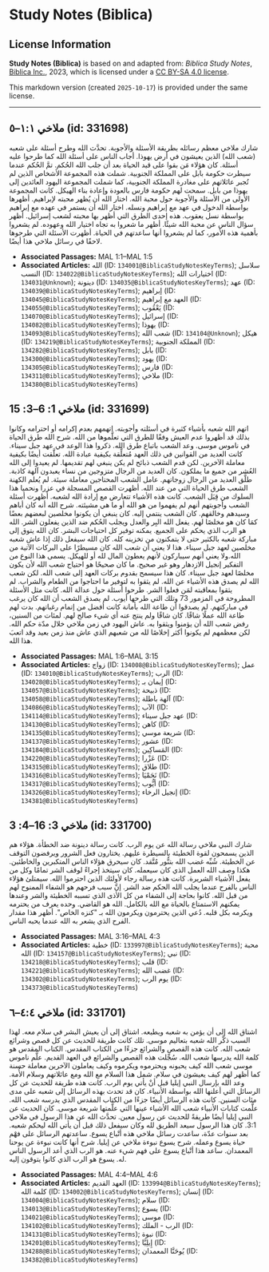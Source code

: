 # Study Notes (Biblica)

## License Information

**Study Notes (Biblica)** is based on and adapted from: _Biblica Study Notes_, [Biblica Inc.](https://www.biblica.com/), 2023, which is licensed under a [CC BY-SA 4.0 license](https://creativecommons.org/licenses/by-sa/4.0/legalcode.en).

This markdown version (created `2025-10-17`) is provided under the same license.



--------------------------------

## ملاخي ١:١–٥ (id: 331698)

شارك ملاخي معظم رسائله بطريقة الأسئلة والأجوبة. تحدَّث الله وطرح أسئلة على شعبه (شعب الله) الذين يعيشون في أرض يهوذا. أجاب الناس على أسئلة الله كما طرحوا عليه أسئلة. كان هؤلاء مَن بقوا على قيد الحياة بعد أن جلب الله الحُكم. تمَّ الحُكم عندما سيطرت حكومة بابل على المملكة الجنوبية. شملت هذه المجموعة الأشخاص الذين لم تُجبر عائلاتهم على مغادرة المملكة الجنوبية، كما شملت المجموعة اليهود العائدين إلى يهوذا من بابل. سمحت لهم حكومة فارس بالعودة وإعادة بناء الهيكل. كانت المجموعة الأولى من الأسئلة والأجوبة حول محبة الله. اختار الله أن يُظهر محبته لإبراهيم. أظهرها بواسطة الدخول في عهد مع إبراهيم ونسله. اختار الله أن يستمر في عهده مع إبراهيم بواسطة نسل يعقوب. هذه إحدى الطرق التي أظهر بها محبته لشعب إسرائيل. أظهر سؤال الناس عن محبة الله شيئًا. أظهر ما شعروا به تجاه اختيار الله وعهوده. لم يشعروا بأهمية هذه الأمور، كما لم يشعروا أنها ساعدتهم في الحياة. أظهرت الأسئلة التي طرحوها لاحقًا في رسائل ملاخي هذا أيضًا.

* **Associated Passages:** MAL 1:1–MAL 1:5
* **Associated Articles:** الله (ID: `134001@BiblicaStudyNotesKeyTerms`); سلاسل النسب (ID: `134022@BiblicaStudyNotesKeyTerms`); اختيارات الله (ID: `134031@Unknown`); دينونة (ID: `134035@BiblicaStudyNotesKeyTerms`); عهد (ID: `134039@BiblicaStudyNotesKeyTerms`); إبراهيم (ID: `134045@BiblicaStudyNotesKeyTerms`); العهد مع إبراهيم (ID: `134055@BiblicaStudyNotesKeyTerms`); يَعْقُوب (ID: `134070@BiblicaStudyNotesKeyTerms`); إسرائيل (ID: `134082@BiblicaStudyNotesKeyTerms`); يهوذا (ID: `134093@BiblicaStudyNotesKeyTerms`); شعب الله (ID: `134104@Unknown`); هيكل (ID: `134219@BiblicaStudyNotesKeyTerms`); المملكة الجنوبية (ID: `134282@BiblicaStudyNotesKeyTerms`); بابل (ID: `134300@BiblicaStudyNotesKeyTerms`); يهود (ID: `134305@BiblicaStudyNotesKeyTerms`); فارس (ID: `134311@BiblicaStudyNotesKeyTerms`); ملاخي (ID: `134380@BiblicaStudyNotesKeyTerms`)

## ملاخي 1: 6–3: 15 (id: 331699)

اتهم الله شعبه بأشياء كثيرة في أسئلته وأجوبته. اتهمهم بعدم إكرامه أو احترامه وكانوا بذلك قد أظهروا عدم العيش وفقًا للطرق التي تعلَّموها من الله. شرح الله طرق الحياة في ناموس موسى. وعد الشعب باتباع طرق الله. ذكروا هذا الوعد في عهد جبل سيناء. كانت العديد من القوانين في ذلك العهد مُتعلِّقة بكيفية عبادة الله. تعلَّقت أيضًا بكيفية معاملة الآخرين. لكن قدم الشعب ذبائح لم يكن ينبغي لهم تقديمها. لم يعيدوا إلى الله العُشر من جميع ما يملكون. كان العديد من الرجال متزوجين من نساء يعبدون آلهة كاذبة. طلَّق العديد من الرجال زوجاتهم. عامل الشعب المحتاجين معاملة سيئة. لم يُعلم الكهنة الشعب طرق الحياة التي من عند الله. أظهرت القصص المسجلة في عزرا ونحميا هذا السلوك من قِبَل الشعب. كانت هذه الأشياء تتعارض مع إرادة الله لشعبه. أظهرت أسئلة الشعب وأجوبتهم أنهم لم يفهموا من هو الله أو ما هي مشيئته. شرح الله أنه كان أباهم وسيدهم وخالقهم. كان الشعب ينتمي إليه. كان ينبغي أن يكونوا مخلصين لبعضهم بعضًا كمَا كان هو مخلصًا لهم. يفعل الله البِر والعدل ويجلب الحُكم ضد الذين يفعلون الشر. الله هو الرب الذي يحكم على الجميع. يمكنه توفير كل احتياجات البشر. كان الله يتوق إلى مباركة شعبه بالكثير حتى لا يتمكنون من تخزينه كله. كان الله سيفعل ذلك إذا عاش شعبه مخلصين لعهد جبل سيناء. هذا لا يعني أن شعب الله كان مسيطرًا على البركات الآتية من الله.ولا يعني أنهم سيباركون لأنهم يعطون المال لله أو للهيكل. يسمى هذا النوع من التفكير إنجيل الازدهار وهو غير صحيح. ما كان صحيحًا هو احتياج شعب الله لأن يكون مخلصًا لعهد جبل سيناء. كان هذا سيسمح بقدوم بركات العهد إلى شعب الله. لكن شعب الله لم يصدق هذه الأشياء عن الله. لم يثقوا به لتوفير ما احتاجوا من الطعام والشراب. لم يثقوا بمعاقبته لمَن فعلوا الشر. طرحوا أسئلة حول عدالة الله. كانت مثل الأسئلة المطروحة في المزمور 73 وتلك التي طرحها أيوب. لم يصدق الشعب أن الله كان يرغب في مباركتهم. لم يصدقوا أن طاعة الله بأمانة كانت أفضل من إتمام رغباتهم. بدت لهم طاعة الله عملًا شاقًا. كان شاقًا ولم ينتج عنه أي شيء صالح لهم. لمئات من السنين، رفض شعب الله أن يؤمنوا ويثقوا به. عاش اليهود في زمن ملاخي خلال مدّة حكم الله. لكن معظمهم لم يكونوا أكثر إخلاصًا لله من شعبهم الذي عاش منذ زمن بعيد وقد اتعبَ هذا الله.

* **Associated Passages:** MAL 1:6–MAL 3:15
* **Associated Articles:** زواج (ID: `134008@BiblicaStudyNotesKeyTerms`); عمل (ID: `134010@BiblicaStudyNotesKeyTerms`); الرب (ID: `134028@BiblicaStudyNotesKeyTerms`); إيمان بـ (ID: `134057@BiblicaStudyNotesKeyTerms`); ذبيحة (ID: `134058@BiblicaStudyNotesKeyTerms`); آلهة باطلة (ID: `134086@BiblicaStudyNotesKeyTerms`); الآب (ID: `134114@BiblicaStudyNotesKeyTerms`); عهد جبل سيناء (ID: `134130@BiblicaStudyNotesKeyTerms`); كاهن (ID: `134135@BiblicaStudyNotesKeyTerms`); شريعة موسي (ID: `134137@BiblicaStudyNotesKeyTerms`); عشور (ID: `134184@BiblicaStudyNotesKeyTerms`); المَساكِين (ID: `134220@BiblicaStudyNotesKeyTerms`); عَزْرا (ID: `134315@BiblicaStudyNotesKeyTerms`); طلاق (ID: `134316@BiblicaStudyNotesKeyTerms`); نَحَمْيَا (ID: `134317@BiblicaStudyNotesKeyTerms`); أيُّوب (ID: `134326@BiblicaStudyNotesKeyTerms`); إنجيل الرخاء (ID: `134381@BiblicaStudyNotesKeyTerms`)

## ملاخي 3: 16–4: 3 (id: 331700)

شارك النبي ملاخي رسالة الله عن يوم الرب. كانت رسالة دينونة ضد الخطأة. هؤلاء هم الذين يسمحون لقوة الخطيئة بالسيطرة عليهم. يختارون فعل الشرور ويرفضون التوقف عن الخطيئة. شُبِّه غضب الله بتنُّور مُتَّقد. كان سيحرق هؤلاء الناس المتكبرين والخاطئين. هكذا وصف الله العمل الذي كان سيعمله. كان سيتخذ إجراءً لوقف الشر تمامًا وكل من يفعل الأشياء الشريرة. كانت هذه رسالة رجاء لأولئك الذين احترموا الله. سيمتلئ هؤلاء الناس بالفرح عندما يجلب الله الحكم ضد الشر. إنَّ سبب فرحهم هو الشفاء الممنوح لهم من قبل الله. كانوا بحاجة إلى الشفاء من كل الأذى الذي تسببه الخطيئة والشر وعندها يمكنهم الاستمتاع بالحياة مع الله بالكامل. الله هو القاضي. وحده يعرف من يحترمه ويكرمه بكل قلبه. دُعي الذين يحترمون ويكرمون الله بـ "كنزه الخاص". أظهر هذا مقدار الفرح الذي يشعر به الله عندما يحبه الناس.

* **Associated Passages:** MAL 3:16–MAL 4:3
* **Associated Articles:** خطية (ID: `133997@BiblicaStudyNotesKeyTerms`); محبة الله (ID: `134157@BiblicaStudyNotesKeyTerms`); نبي (ID: `134218@BiblicaStudyNotesKeyTerms`); قلب (ID: `134221@BiblicaStudyNotesKeyTerms`); غضب الله (ID: `134302@BiblicaStudyNotesKeyTerms`); يوم الرب (ID: `134373@BiblicaStudyNotesKeyTerms`)

## ملاخي ٤:٤–٦ (id: 331701)

اشتاق الله إلى أن يؤمن به شعبه ويطيعه. اشتاق إلى أن يعيش البشر في سلام معه. لهذا السبب ذكَّر الله شعبه بتعاليم موسى. تلك كانت طريقة للحديث عن كل قصص وشرائع شعب الله. كانت هذه القصص والشرائع جزءًا من الكتاب المقدس. الكتاب المقدس هو كلمة الله يدرسها شعب الله. سُجِّلت هذه القصص والشرائع في العهد القديم. علَّم ناموس موسى شعب الله كيف يحبونه ويحترموه ويكرموه وكيف يعاملون الآخرين معاملة حسنة كما أظهر لهم كيف يعيشون في سلام. شمل هذا السلام مع الله ومع عائلاتهم وسلام الأُمة. وعد الله بإرسال النبي إيليا قبل أنْ يأتي يوم الرب. كانت هذه طريقة للحديث عن كل الرسائل التي أعلنها الله بواسطة الأنبياء. كان قد تحدث بهذه الرسائل إلى شعبه على مدى مئات السنين. كانت هذه الرسائل أيضًا جزءًا من الكتاب المقدس الذي يدرسه شعب الله. علَّمت كتابات الأنبياء شعب الله الأشياء عينها التي علَّمتها شريعة موسى. كان الحديث عن النبي إيليا أيضًا طريقةً للحديث عن رسول معين. تحدَّث الله عن هذا الرسول في ملاخي 3:1\. كان هذا الرسول سيعد الطريق لله وكان سيفعل ذلك قبل أن يأتي الله ليحكم شعبه. بعد سنوات عدّة، ساعدت رسائل ملاخي هذه أتْباع يسوع. ساعدتهم الرسائل على فهْم حياة يسوع وعمله. شرح يسوع نبوءة ملاخي عن إيليا. شرح أنها كانت نبوءة عن يوحنا المعمدان. ساعد هذا أتْباع يسوع على فهم شيء عنه. هو الرب الذي أعد الرسول الناس له. يسوع هو الرب الذي كانوا يتوقون إليه.

* **Associated Passages:** MAL 4:4–MAL 4:6
* **Associated Articles:** العهد القديم (ID: `133994@BiblicaStudyNotesKeyTerms`); كلمة الله  (ID: `134002@BiblicaStudyNotesKeyTerms`); إنسان (ID: `134004@BiblicaStudyNotesKeyTerms`); سلام (ID: `134013@BiblicaStudyNotesKeyTerms`); يسوع (ID: `134021@BiblicaStudyNotesKeyTerms`); موسى (ID: `134102@BiblicaStudyNotesKeyTerms`); الرب - الملك (ID: `134131@BiblicaStudyNotesKeyTerms`); نبوة (ID: `134201@BiblicaStudyNotesKeyTerms`); إِيلِيَّا (ID: `134288@BiblicaStudyNotesKeyTerms`); يُوحَنَّا المعمدان (ID: `134382@BiblicaStudyNotesKeyTerms`)

